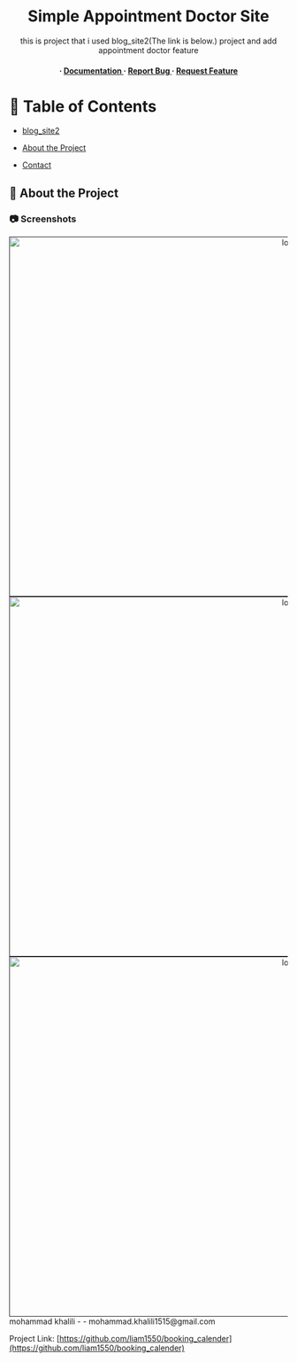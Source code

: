 <div align='center'>

<h1>Simple Appointment Doctor Site</h1>
<p>this is project that i used  blog_site2(The link is below.) project and add appointment doctor feature</p>

<h4> <span> · </span> <a href="https://github.com/m15kh10@gmail.com/booking_calender/blob/master/README.md"> Documentation </a> <span> · </span> <a href="https://github.com/m15kh10@gmail.com/booking_calender/issues"> Report Bug </a> <span> · </span> <a href="https://github.com/m15kh10@gmail.com/booking_calender/issues"> Request Feature </a> </h4>


</div>

# :notebook_with_decorative_cover: Table of Contents
-  [blog_site2](https://github.com/liam1550/blog_site2)
  
- [About the Project](#star2-about-the-project)
- [Contact](#handshake-contact)


## :star2: About the Project

### :camera: Screenshots
<div align="center"> <a href=""><img src=https://github.com/m15kh/booking_calender/blob/master/photo%20of%20project/1.png alt="logo" width=1000 height=650 /></a>
<a href=""><img src=https://github.com/m15kh/booking_calender/blob/master/photo%20of%20project/2.png  alt="logo" width=1000 height=650 /></a>
<a href=""><img src=https://github.com/m15kh/booking_calender/blob/master/photo%20of%20project/3.png  alt="logo" width=1000 height=650 /></a></div>
mohammad khalili - - mohammad.khalili1515@gmail.com

Project Link: [https://github.com/liam1550/booking_calender](https://github.com/liam1550/booking_calender)
